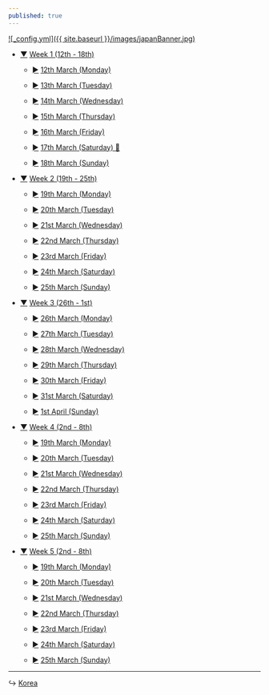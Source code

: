 ```yaml
---
published: true
---
```

<a href="/japan">![_config.yml]({{ site.baseurl }}/images/japanBanner.jpg)</a>

<div class="treeview">
    <ul>
        <li>
            <div><p><a href="#" class="sc" onclick="return UnHide(this)">&#9660;</a>
                <a href="#">Week 1 (12th - 18th)</a></p></div>
            <ul>
                <li class="cl">
                    <div>
                        <p>
              <a href="/days/week1/12mar/" class="sc">&#9658;</a>
              <a href="/days/week1/12mar/">12th March (Monday)</a>
            </p>
          </div>
        </li>
         <li class="cl">
          <div>
            <p>
              <a href="/days/week1/13mar/" class="sc">&#9658;</a>
              <a href="/days/week1/13mar/">13th March (Tuesday)</a>
            </p>
          </div>
        </li>
                 <li class="cl">
          <div>
            <p>
              <a href="/days/week1/14mar/" class="sc">&#9658;</a>
              <a href="/days/week1/14mar/">14th March (Wednesday)</a>
            </p>
          </div>
        </li>
                 <li class="cl">
          <div>
            <p>
              <a href="/days/week1/15mar/" class="sc">&#9658;</a>
              <a href="/days/week1/15mar/">15th March (Thursday)</a>
            </p>
          </div>
        </li>
                                 <li class="cl">
          <div>
            <p>
              <a href="/days/week1/16mar/" class="sc">&#9658;</a>
              <a href="/days/week1/16mar/">16th March (Friday)</a>
            </p>
          </div>
        </li>
                                 <li class="cl">
          <div>
            <p>
              <a href="/days/week1/17mar/" class="sc">&#9658;</a>
              <a href="/days/week1/17mar/">17th March (Saturday) 🎂</a>
            </p>
          </div>
        </li>
                                 <li class="cl">
          <div>
            <p>
              <a href="/days/week1/18mar/" class="sc">&#9658;</a>
              <a href="/days/week1/18mar/">18th March (Sunday)</a>
            </p>
          </div>
        </li>
      </ul>
    </li>
  </ul>
</div>
<div class="treeview">
    <ul>
        <li>
            <div><p><a href="#" class="sc" onclick="return UnHide(this)">&#9660;</a>
                <a href="#">Week 2 (19th - 25th)</a></p></div>
            <ul>
                <li class="cl">
                    <div>
                        <p>
              <a href="/days/week2/19mar/" class="sc">&#9658;</a>
              <a href="/days/week2/19mar/">19th March (Monday)</a>
            </p>
          </div>
        </li>
         <li class="cl">
          <div>
            <p>
              <a href="/days/week2/20mar/" class="sc">&#9658;</a>
              <a href="/days/week2/20mar/">20th March (Tuesday)</a>
            </p>
          </div>
        </li>
                 <li class="cl">
          <div>
            <p>
              <a href="/days/week2/21mar/" class="sc">&#9658;</a>
              <a href="/days/week2/21mar/">21st March (Wednesday)</a>
            </p>
          </div>
        </li>
                 <li class="cl">
          <div>
            <p>
              <a href="/days/week2/22mar/" class="sc">&#9658;</a>
              <a href="/days/week2/22mar/">22nd March (Thursday)</a>
            </p>
          </div>
        </li>
                                 <li class="cl">
          <div>
            <p>
              <a href="/days/week2/23mar/" class="sc">&#9658;</a>
              <a href="/days/week2/23mar/">23rd March (Friday)</a>
            </p>
          </div>
        </li>
                                 <li class="cl">
          <div>
            <p>
              <a href="/days/week2/24mar/" class="sc">&#9658;</a>
              <a href="/days/week2/24mar/">24th March (Saturday)</a>
            </p>
          </div>
        </li>
                                 <li class="cl">
          <div>
            <p>
              <a href="/days/week2/25mar/" class="sc">&#9658;</a>
              <a href="/days/week2/25mar/">25th March (Sunday)</a>
            </p>
          </div>
        </li>
      </ul>
    </li>
  </ul>
</div>
<div class="treeview">
    <ul>
        <li>
            <div><p><a href="#" class="sc" onclick="return UnHide(this)">&#9660;</a>
                <a href="#">Week 3 (26th - 1st)</a></p></div>
            <ul>
                <li class="cl">
                    <div>
                        <p>
              <a href="/days/week3/26mar/" class="sc">&#9658;</a>
              <a href="/days/week3/26mar/">26th March (Monday)</a>
            </p>
          </div>
        </li>
         <li class="cl">
          <div>
            <p>
              <a href="/days/week3/27mar/" class="sc">&#9658;</a>
              <a href="/days/week3/27mar/">27th March (Tuesday)</a>
            </p>
          </div>
        </li>
                 <li class="cl">
          <div>
            <p>
              <a href="/days/week3/28mar/" class="sc">&#9658;</a>
              <a href="/days/week3/28mar/">28th March (Wednesday)</a>
            </p>
          </div>
        </li>
                 <li class="cl">
          <div>
            <p>
              <a href="/days/week3/29mar/" class="sc">&#9658;</a>
              <a href="/days/week3/29mar/">29th March (Thursday)</a>
            </p>
          </div>
        </li>
                                 <li class="cl">
          <div>
            <p>
              <a href="/days/week3/30mar/" class="sc">&#9658;</a>
              <a href="/days/week3/30mar/">30th March (Friday)</a>
            </p>
          </div>
        </li>
                                 <li class="cl">
          <div>
            <p>
              <a href="/days/week3/31mar/" class="sc">&#9658;</a>
              <a href="/days/week3/31mar/">31st March (Saturday)</a>
            </p>
          </div>
        </li>
                                 <li class="cl">
          <div>
            <p>
              <a href="/days/week3/1apr/" class="sc">&#9658;</a>
              <a href="/days/week3/1apr/">1st April (Sunday)</a>
            </p>
          </div>
        </li>
      </ul>
    </li>
  </ul>
</div>
<div class="treeview">
    <ul>
        <li>
            <div><p><a href="#" class="sc" onclick="return UnHide(this)">&#9660;</a>
                <a href="#">Week 4 (2nd - 8th)</a></p></div>
            <ul>
                <li class="cl">
                    <div>
                        <p>
              <a href="/days/week2/19mar/" class="sc">&#9658;</a>
              <a href="/days/week2/19mar/">19th March (Monday)</a>
            </p>
          </div>
        </li>
         <li class="cl">
          <div>
            <p>
              <a href="/days/week2/20mar/" class="sc">&#9658;</a>
              <a href="/days/week2/20mar/">20th March (Tuesday)</a>
            </p>
          </div>
        </li>
                 <li class="cl">
          <div>
            <p>
              <a href="/days/week2/21mar/" class="sc">&#9658;</a>
              <a href="/days/week2/21mar/">21st March (Wednesday)</a>
            </p>
          </div>
        </li>
                 <li class="cl">
          <div>
            <p>
              <a href="/days/week2/22mar/" class="sc">&#9658;</a>
              <a href="/days/week2/22mar/">22nd March (Thursday)</a>
            </p>
          </div>
        </li>
                                 <li class="cl">
          <div>
            <p>
              <a href="/days/week2/23mar/" class="sc">&#9658;</a>
              <a href="/days/week2/23mar/">23rd March (Friday)</a>
            </p>
          </div>
        </li>
                                 <li class="cl">
          <div>
            <p>
              <a href="/days/week2/24mar/" class="sc">&#9658;</a>
              <a href="/days/week2/24mar/">24th March (Saturday)</a>
            </p>
          </div>
        </li>
                                 <li class="cl">
          <div>
            <p>
              <a href="/days/week2/25mar/" class="sc">&#9658;</a>
              <a href="/days/week2/25mar/">25th March (Sunday)</a>
            </p>
          </div>
        </li>
      </ul>
    </li>
  </ul>
</div>
<div class="treeview">
    <ul>
        <li>
            <div><p><a href="#" class="sc" onclick="return UnHide(this)">&#9660;</a>
                <a href="#">Week 5 (2nd - 8th)</a></p></div>
            <ul>
                <li class="cl">
                    <div>
                        <p>
              <a href="/days/week2/19mar/" class="sc">&#9658;</a>
              <a href="/days/week2/19mar/">19th March (Monday)</a>
            </p>
          </div>
        </li>
         <li class="cl">
          <div>
            <p>
              <a href="/days/week2/20mar/" class="sc">&#9658;</a>
              <a href="/days/week2/20mar/">20th March (Tuesday)</a>
            </p>
          </div>
        </li>
                 <li class="cl">
          <div>
            <p>
              <a href="/days/week2/21mar/" class="sc">&#9658;</a>
              <a href="/days/week2/21mar/">21st March (Wednesday)</a>
            </p>
          </div>
        </li>
                 <li class="cl">
          <div>
            <p>
              <a href="/days/week2/22mar/" class="sc">&#9658;</a>
              <a href="/days/week2/22mar/">22nd March (Thursday)</a>
            </p>
          </div>
        </li>
                                 <li class="cl">
          <div>
            <p>
              <a href="/days/week2/23mar/" class="sc">&#9658;</a>
              <a href="/days/week2/23mar/">23rd March (Friday)</a>
            </p>
          </div>
        </li>
                                 <li class="cl">
          <div>
            <p>
              <a href="/days/week2/24mar/" class="sc">&#9658;</a>
              <a href="/days/week2/24mar/">24th March (Saturday)</a>
            </p>
          </div>
        </li>
                                 <li class="cl">
          <div>
            <p>
              <a href="/days/week2/25mar/" class="sc">&#9658;</a>
              <a href="/days/week2/25mar/">25th March (Sunday)</a>
            </p>
          </div>
        </li>
      </ul>
    </li>
  </ul>
</div>

<hr>

↪ [Korea](/korea)
